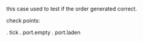 this case used to test if the order generated correct.

check points:

. tick
. port.empty
. port.laden